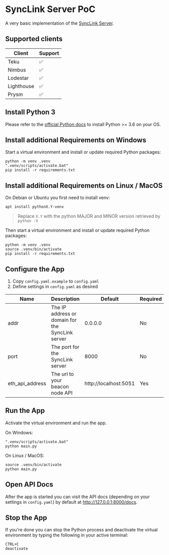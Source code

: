 # SyncLink Server PoC

A very basic implementation of the [SyncLink Server](https://github.com/stereum-dev/synclink-spec/wiki/SyncLink-Server).

## Supported clients

| Client     | Support |
| ---------- | ------- |
| Teku       | ✅      |
| Nimbus     | ✅      |
| Lodestar   | ✅      |
| Lighthouse | ✅      |
| Prysm      | ✅      |

## Install Python 3

Please refer to the [official Python docs](https://www.python.org/doc/) to install Python >= 3.6 on your OS.

## Install additional Requirements on Windows

Start a virtual environment and install or update required Python packages:

```
python -m venv .venv
".venv/scripts/activate.bat"
pip install -r requirements.txt
```

## Install additional Requirements on Linux / MacOS

On Debian or Ubuntu you first need to install venv:

```
apt install pythonX.Y-venv
```

> Replace `X.Y` with the python MAJOR and MINOR version retrieved by `python -V`

Then start a virtual environment and install or update required Python packages:

```
python -m venv .venv
source .venv/bin/activate
pip install -r requirements.txt
```

## Configure the App

1. Copy `config.yaml.example` to `config.yaml`
2. Define settings in `config.yaml` as desired

| Name            | Description                                      | Default               | Required |
| --------------- | ------------------------------------------------ | --------------------- | -------- |
| addr            | The IP address or domain for the SyncLink server | 0.0.0.0               | No       |
| port            | The port for the SyncLink server                 | 8000                  | No       |
| eth_api_address | The url to your beacon node API                  | http://localhost:5051 | Yes      |

## Run the App

Activate the virtual environment and run the app.

On Windows:

```
".venv/scripts/activate.bat"
python main.py
```

On Linux / MacOS:

```
source .venv/bin/activate
python main.py
```

## Open API Docs

After the app is started you can visit the API docs (depending on your settings in `config.yaml`) by default at <http://127.0.0.1:8000/docs>.

## Stop the App

If you're done you can stop the Python process and deactivate the virtual environment by typing the following in your active terminal:

```
CTRL+C
deactivate
```
